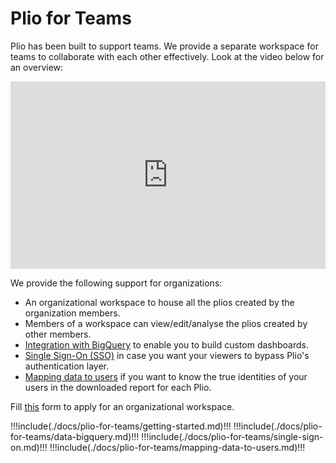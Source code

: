 # Plio for Teams

Plio has been built to support teams. We provide a separate workspace for teams to collaborate with each other effectively. Look at the video below for an overview:

<iframe width="100%" height="300" src="https://www.youtube.com/embed/tH_YvHCeQdU?list=PL3U0Jqw-piJgw2hSpuAZym4K1_Tb0RTRV" title="YouTube video player" frameborder="0" allow="accelerometer; autoplay; clipboard-write; encrypted-media; gyroscope; picture-in-picture" allowfullscreen></iframe>

We provide the following support for organizations:
-  An organizational workspace to house all the plios created by the organization members.
-  Members of a workspace can view/edit/analyse the plios created by other members.
-  [Integration with BigQuery](#data-analysis-using-bigquery) to enable you to build custom dashboards.
-  [Single Sign-On (SSO)](#single-sign-on-sso) in case you want your viewers to bypass Plio's authentication layer.
-  [Mapping data to users](#mapping-data-to-users) if you want to know the true identities of your users in the downloaded report for each Plio.

Fill [this](https://docs.google.com/forms/d/e/1FAIpQLSdSq3KZOTEAnNsE5BfRPNPpmROQQ3gPFYJS8xJ9RB2j5LsAQQ/viewform) form to apply for an organizational workspace.

!!!include(./docs/plio-for-teams/getting-started.md)!!!
!!!include(./docs/plio-for-teams/data-bigquery.md)!!!
!!!include(./docs/plio-for-teams/single-sign-on.md)!!!
!!!include(./docs/plio-for-teams/mapping-data-to-users.md)!!!